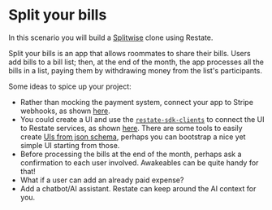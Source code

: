 # Split your bills

In this scenario you will build a [Splitwise](https://www.splitwise.com/) clone using Restate.

Split your bills is an app that allows roommates to share their bills.
Users add bills to a bill list; then, at the end of the month, the app processes all the bills in a list, paying them by withdrawing money from the list's participants.

Some ideas to spice up your project:

* Rather than mocking the payment system, connect your app to Stripe webhooks, as shown [here](https://github.com/restatedev/examples/tree/main/patterns-use-cases/async-signals-payment/async-signals-payment-typescript).
* You could create a UI and use the [`restate-sdk-clients`](https://www.npmjs.com/package/@restatedev/restate-sdk-clients) to connect the UI to Restate services, as shown [here](https://github.com/restatedev/sdk-typescript/blob/main/packages/restate-sdk-examples/src/ingress.ts). There are some tools to easily create [UIs from json schema](https://ui-schema.bemit.codes/examples/List), perhaps you can bootstrap a nice yet simple UI starting from those.
* Before processing the bills at the end of the month, perhaps ask a confirmation to each user involved. Awakeables can be quite handy for that!
* What if a user can add an already paid expense?
* Add a chatbot/AI assistant. Restate can keep around the AI context for you.